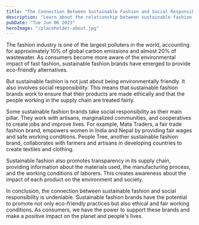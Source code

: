 ```yaml
---
title: "The Connection Between Sustainable Fashion and Social Responsibility"
description: "Learn about the relationship between sustainable fashion and social responsibility. Discover how sustainable fashion brands are making a difference."
pubDate: "Tue Jun 06 2023"
heroImage: "/placeholder-about.jpg"
---
```


The fashion industry is one of the largest polluters in the world, accounting for approximately 10% of global carbon emissions and almost 20% of wastewater. As consumers become more aware of the environmental impact of fast fashion, sustainable fashion brands have emerged to provide eco-friendly alternatives.

But sustainable fashion is not just about being environmentally friendly. It also involves social responsibility. This means that sustainable fashion brands work to ensure that their products are made ethically and that the people working in the supply chain are treated fairly.

Some sustainable fashion brands take social responsibility as their main pillar. They work with artisans, marginalized communities, and cooperatives to create jobs and improve lives. For example, Mata Traders, a fair trade fashion brand, empowers women in India and Nepal by providing fair wages and safe working conditions. People Tree, another sustainable fashion brand, collaborates with farmers and artisans in developing countries to create textiles and clothing.

Sustainable fashion also promotes transparency in its supply chain, providing information about the materials used, the manufacturing process, and the working conditions of laborers. This creates awareness about the impact of each product on the environment and society.

In conclusion, the connection between sustainable fashion and social responsibility is undeniable. Sustainable fashion brands have the potential to promote not only eco-friendly practices but also ethical and fair working conditions. As consumers, we have the power to support these brands and make a positive impact on the planet and people&#39;s lives.